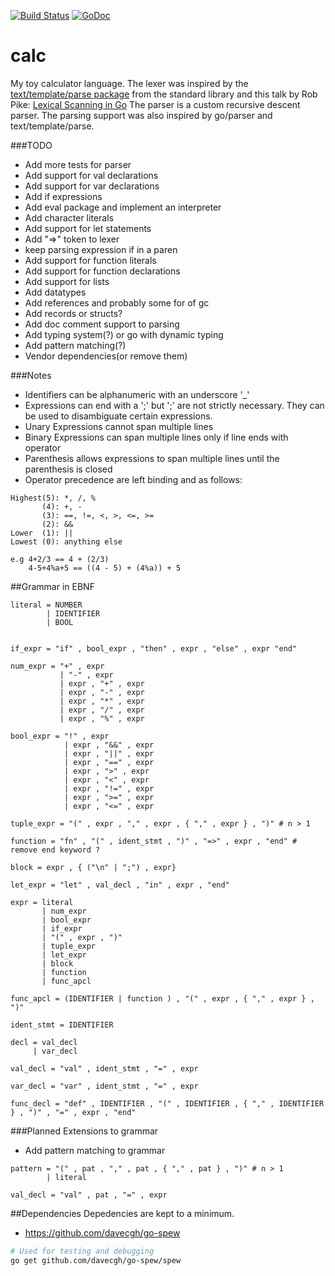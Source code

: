 [![Build Status](https://travis-ci.org/jonfk/calc.svg)](https://travis-ci.org/jonfk/calc)
[![GoDoc](https://godoc.org/github.com/jonfk/calc?status.svg)](http://godoc.org/github.com/jonfk/calc)

calc
====

My toy calculator language. The lexer was inspired by the
[text/template/parse package](http://golang.org/pkg/text/template/parse/)
from the standard library and this talk by Rob Pike:
[Lexical Scanning in Go](https://www.youtube.com/watch?v=HxaD_trXwRE)
The parser is a custom recursive descent parser. The parsing support was
also inspired by go/parser and text/template/parse.

###TODO
- Add more tests for parser
- Add support for val declarations
- Add support for var declarations
- Add if expressions
- Add eval package and implement an interpreter
- Add character literals
- Add support for let statements
- Add "=>" token to lexer
- keep parsing expression if in a paren
- Add support for function literals
- Add support for function declarations
- Add support for lists
- Add datatypes
- Add references and probably some for of gc
- Add records or structs?
- Add doc comment support to parsing
- Add typing system(?) or go with dynamic typing
- Add pattern matching(?)
- Vendor dependencies(or remove them)

###Notes
- Identifiers can be alphanumeric with an underscore '_'
- Expressions can end with a ';' but ';' are not strictly necessary. They can be used
to disambiguate certain expressions.
- Unary Expressions cannot span multiple lines
- Binary Expressions can span multiple lines only if line ends with operator
- Parenthesis allows expressions to span multiple lines until the parenthesis is closed
- Operator precedence are left binding and as follows:

```
Highest(5): *, /, %
       (4): +, -
       (3): ==, !=, <, >, <=, >=
       (2): &&
Lower  (1): ||
Lowest (0): anything else

e.g 4+2/3 == 4 + (2/3)
    4-5+4%a+5 == ((4 - 5) + (4%a)) + 5
```

##Grammar in EBNF

    literal = NUMBER
            | IDENTIFIER
            | BOOL


    if_expr = "if" , bool_expr , "then" , expr , "else" , expr "end"

    num_expr = "+" , expr
               | "-" , expr
               | expr , "+" , expr
               | expr , "-" , expr
               | expr , "*" , expr
               | expr , "/" , expr
               | expr , "%" , expr

    bool_expr = "!" , expr
                | expr , "&&" , expr
                | expr , "||" , expr
                | expr , "==" , expr
                | expr , ">" , expr
                | expr , "<" , expr
                | expr , "!=" , expr
                | expr , ">=" , expr
                | expr , "<=" , expr

    tuple_expr = "(" , expr , "," , expr , { "," , expr } , ")" # n > 1

    function = "fn" , "(" , ident_stmt , ")" , "=>" , expr , "end" # remove end keyword ?

    block = expr , { ("\n" | ";") , expr}

    let_expr = "let" , val_decl , "in" , expr , "end"

    expr = literal
           | num_expr
           | bool_expr
           | if_expr
           | "(" , expr , ")"
           | tuple_expr
           | let_expr
           | block
           | function
           | func_apcl

    func_apcl = (IDENTIFIER | function ) , "(" , expr , { "," , expr } , ")"

    ident_stmt = IDENTIFIER

    decl = val_decl
         | var_decl

    val_decl = "val" , ident_stmt , "=" , expr

    var_decl = "var" , ident_stmt , "=" , expr

    func_decl = "def" , IDENTIFIER , "(" , IDENTIFIER , { "," , IDENTIFIER } , ")" , "=" , expr , "end"


###Planned Extensions to grammar
- Add pattern matching to grammar
```
pattern = "(" , pat , "," , pat , { "," , pat } , ")" # n > 1
        | literal

val_decl = "val" , pat , "=" , expr
```

##Dependencies
Depedencies are kept to a minimum.
- https://github.com/davecgh/go-spew
```bash
# Used for testing and debugging
go get github.com/davecgh/go-spew/spew
```